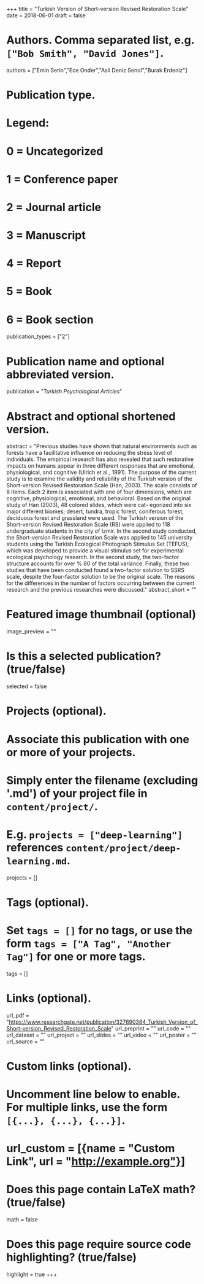 +++
title = "Turkish Version of Short-version Revised Restoration Scale"
date = 2018-06-01
draft = false

# Authors. Comma separated list, e.g. `["Bob Smith", "David Jones"]`.
authors = ["Emin Serin","Ece Onder","Asli Deniz Senol","Burak Erdeniz"]

# Publication type.
# Legend:
# 0 = Uncategorized
# 1 = Conference paper
# 2 = Journal article
# 3 = Manuscript
# 4 = Report
# 5 = Book
# 6 = Book section
publication_types = ["2"]

# Publication name and optional abbreviated version.
publication = "*Turkish Psychological Articles*"

# Abstract and optional shortened version.
abstract = "Previous studies have shown that natural environments such as forests have a facilitative influence on reducing the stress level of individuals. The empirical research has also revealed that such restorative impacts on humans appear in three different responses that are emotional, physiological, and cognitive (Ulrich et al., 1991). The purpose of the current study is to examine the validity and reliability of the Turkish version of the Short-version Revised Restoration Scale (Han, 2003). The scale consists of 8 items. Each 2 item is associated with one of four dimensions, which are cognitive, physiological, emotional, and behavioral. Based on the original study of Han (2003), 48 colored slides, which were cat- egorized into six major different biomes; desert, tundra, tropic forest, coniferous forest, deciduous forest and grassland were used. The Turkish version of the Short-version Revised Restoration Scale (RS) were applied to 118 undergraduate students in the city of Izmir. In the second study conducted, the Short-version Revised Restoration Scale was applied to 145 university students using the Turkish Ecological Photograph Stimulus Set (TEFUS), which was developed to provide a visual stimulus set for experimental ecological psychology research. In the second study, the two-factor structure accounts for over % 80 of the total variance. Finally, these two studies that have been conducted found a two-factor solution to SSRS scale, despite the four-factor solution to be the original scale. The reasons for the differences in the number of factors occurring between the current research and the previous researches were discussed."
abstract_short = ""

# Featured image thumbnail (optional)
image_preview = ""

# Is this a selected publication? (true/false)
selected = false

# Projects (optional).
#   Associate this publication with one or more of your projects.
#   Simply enter the filename (excluding '.md') of your project file in `content/project/`.
#   E.g. `projects = ["deep-learning"]` references `content/project/deep-learning.md`.
projects = []

# Tags (optional).
#   Set `tags = []` for no tags, or use the form `tags = ["A Tag", "Another Tag"]` for one or more tags.
tags = []

# Links (optional).
url_pdf = "https://www.researchgate.net/publication/327690384_Turkish_Version_of_Short-version_Revised_Restoration_Scale"
url_preprint = ""
url_code = ""
url_dataset = ""
url_project = ""
url_slides = ""
url_video = ""
url_poster = ""
url_source = ""

# Custom links (optional).
#   Uncomment line below to enable. For multiple links, use the form `[{...}, {...}, {...}]`.
# url_custom = [{name = "Custom Link", url = "http://example.org"}]

# Does this page contain LaTeX math? (true/false)
math = false

# Does this page require source code highlighting? (true/false)
highlight = true
+++